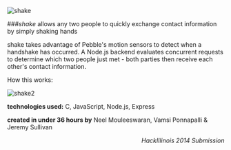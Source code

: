 ![shake](http://neel.io/img/shake_banner.png)

###*shake* allows any two people to quickly exchange contact information by simply shaking hands

shake takes advantage of Pebble's motion sensors to detect when a handshake has occurred. A Node.js backend evaluates concurrent requests to determine which two people just met - both parties then receive each other's contact information.

How this works:


![shake2](http://neel.io/img/shake_flow2.png)

**technologies used:** C, JavaScript, Node.js, Express

**created in under 36 hours by** Neel Mouleeswaran, Vamsi Ponnapalli & Jeremy Sullivan

<p align="right">
  <i>HackIllinois 2014 Submission</i>
</p>

